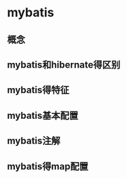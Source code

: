 # mybatis

## 概念

## mybatis和hibernate得区别

## mybatis得特征

## mybatis基本配置

## mybatis注解

## mybatis得map配置